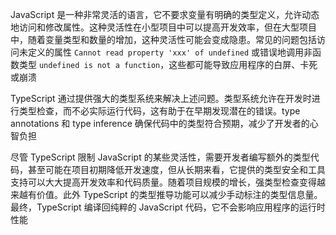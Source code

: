 JavaScript 是一种非常灵活的语言，它不要求变量有明确的类型定义，允许动态地访问和修改属性。这种灵活性在小型项目中可以提高开发效率，但在大型项目中，随着变量类型和数量的增加，这种灵活性可能会变成隐患。常见的问题包括访问未定义的属性 `Cannot read property 'xxx' of undefined` 或错误地调用非函数类型 `undefined is not a function`，这些都可能导致应用程序的白屏、卡死或崩溃

TypeScript 通过提供强大的类型系统来解决上述问题。类型系统允许在开发时进行类型检查，而不必实际运行代码，这有助于在早期发现潜在的错误。type annotations 和 type inference 确保代码中的类型符合预期，减少了开发者的心智负担

尽管 TypeScript 限制 JavaScript 的某些灵活性，需要开发者编写额外的类型代码，甚至可能在项目初期降低开发速度，但从长期来看，它提供的类型安全和工具支持可以大大提高开发效率和代码质量。随着项目规模的增长，强类型检查变得越来越有价值。此外 TypeScript 的类型推导功能可以减少手动标注的类型信息量。最终，TypeScript 编译回纯粹的 JavaScript 代码，它不会影响应用程序的运行时性能